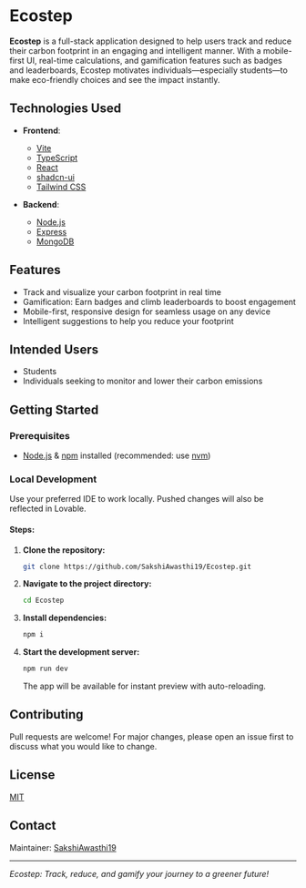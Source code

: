 # Ecostep

**Ecostep** is a full-stack application designed to help users track and reduce their carbon footprint in an engaging and intelligent manner. With a mobile-first UI, real-time calculations, and gamification features such as badges and leaderboards, Ecostep motivates individuals—especially students—to make eco-friendly choices and see the impact instantly.

## Technologies Used

- **Frontend**:  
  - [Vite](https://vitejs.dev/)
  - [TypeScript](https://www.typescriptlang.org/)
  - [React](https://react.dev/)
  - [shadcn-ui](https://ui.shadcn.com/)
  - [Tailwind CSS](https://tailwindcss.com/)

- **Backend**:  
  - [Node.js](https://nodejs.org/)
  - [Express](https://expressjs.com/)
  - [MongoDB](https://www.mongodb.com/)

## Features

- Track and visualize your carbon footprint in real time
- Gamification: Earn badges and climb leaderboards to boost engagement
- Mobile-first, responsive design for seamless usage on any device
- Intelligent suggestions to help you reduce your footprint

## Intended Users

- Students
- Individuals seeking to monitor and lower their carbon emissions

## Getting Started

### Prerequisites

- [Node.js](https://nodejs.org/) & [npm](https://www.npmjs.com/) installed (recommended: use [nvm](https://github.com/nvm-sh/nvm))

### Local Development

Use your preferred IDE to work locally. Pushed changes will also be reflected in Lovable.

#### Steps:

1. **Clone the repository:**
   ```sh
   git clone https://github.com/SakshiAwasthi19/Ecostep.git
   ```
2. **Navigate to the project directory:**
   ```sh
   cd Ecostep
   ```
3. **Install dependencies:**
   ```sh
   npm i
   ```
4. **Start the development server:**
   ```sh
   npm run dev
   ```
   The app will be available for instant preview with auto-reloading.

## Contributing

Pull requests are welcome! For major changes, please open an issue first to discuss what you would like to change.

## License

[MIT](LICENSE)

## Contact

Maintainer: [SakshiAwasthi19](https://github.com/SakshiAwasthi19)

---
_Ecostep: Track, reduce, and gamify your journey to a greener future!_
